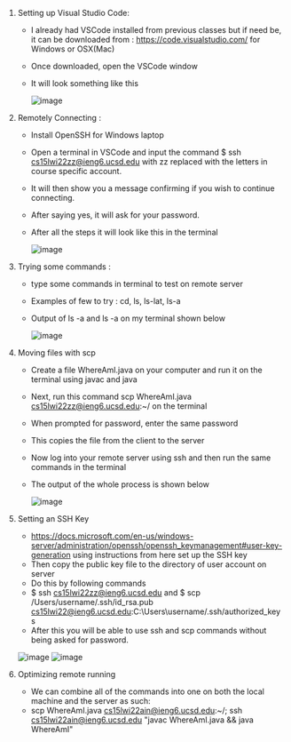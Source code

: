 1. Setting up Visual Studio Code:
   - I already had VSCode installed from previous classes but if need be, it can be downloaded from : https://code.visualstudio.com/ for Windows or OSX(Mac)
   - Once downloaded, open the VSCode window
   - It will look something like this
   
      ![image](https://user-images.githubusercontent.com/97641897/149424347-a3918030-49b1-4ea8-bcbb-5cacd6e48a77.png)
 
 2. Remotely Connecting :
    - Install OpenSSH for Windows laptop
    - Open a terminal in VSCode and input the command $ ssh cs15lwi22zz@ieng6.ucsd.edu with zz replaced with the letters in course specific account. 
    - It will then show you a message confirming if you wish to continue connecting. 
    - After saying yes, it will ask for your password. 
    - After all the steps it will look like this in the terminal

        ![image](https://user-images.githubusercontent.com/97641897/149426038-a5de1d38-6fcf-4554-bd13-2a83fba76172.png)

3. Trying some commands : 
    - type some commands in terminal to test on remote server 
    - Examples of few to try : cd, ls, ls-lat, ls-a
    - Output of ls -a and ls -a on my terminal shown below
    
      ![image](https://user-images.githubusercontent.com/97641897/149426825-fc7f8023-2d88-4e12-8c97-db3a56e02c23.png)

4. Moving files with scp
    - Create a file WhereAmI.java on your computer and run it on the terminal using javac and java
    - Next, run this command scp WhereAmI.java cs15lwi22zz@ieng6.ucsd.edu:~/ on the terminal
    - When prompted for password, enter the same password
    - This copies the file from the client to the server
    - Now log into your remote server using ssh and then run the same commands in the terminal
    - The output of the whole process is shown below

      ![image](https://user-images.githubusercontent.com/97641897/149428043-66a3c22d-aad5-4cfc-8668-1809b1848e8d.png)
      
5. Setting an SSH Key
    - https://docs.microsoft.com/en-us/windows-server/administration/openssh/openssh_keymanagement#user-key-generation using instructions from here set up the SSH key
    - Then copy the public key file to the directory of user account on server
    - Do this by following commands
    - $ ssh cs15lwi22zz@ieng6.ucsd.edu and $ scp /Users/username/.ssh/id_rsa.pub cs15lwi22@ieng6.ucsd.edu:C:\Users\username/.ssh/authorized_keys 
    - After this you will be able to use ssh and scp commands without being asked for password.

   ![image](https://user-images.githubusercontent.com/97641897/149431993-01c50847-77f8-4e1f-b04b-3b4e029314d6.png)
   ![image](https://user-images.githubusercontent.com/97641897/149600016-62e3911a-f5f2-446c-b05e-902693af1645.png)
   
6. Optimizing remote running
    - We can combine all of the commands into one on both the local machine and the server as such:
    - scp WhereAmI.java cs15lwi22ain@ieng6.ucsd.edu:~/; ssh cs15lwi22ain@ieng6.ucsd.edu "javac WhereAmI.java && java WhereAmI"
    
    




